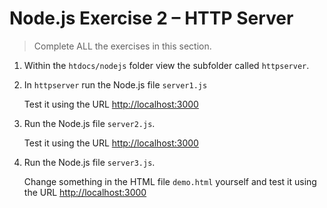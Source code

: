 # Node.js Exercise 2 – HTTP Server

> Complete ALL the exercises in this section.

1.	Within the ``htdocs/nodejs`` folder view the subfolder called ``httpserver``.

1.	In ``httpserver`` run the Node.js file ``server1.js``

	Test it using the URL [http://localhost:3000](http://localhost:3000)

1.	Run the Node.js file ``server2.js``.

	Test it using the URL [http://localhost:3000](http://localhost:3000)

1.	Run the Node.js file ``server3.js``.

	Change something in the HTML file ``demo.html`` yourself and test it using the URL [http://localhost:3000](http://localhost:3000)

